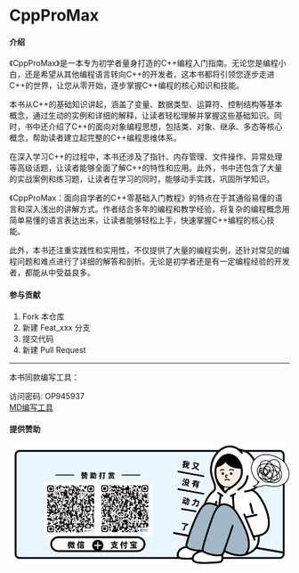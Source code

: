 # CppProMax

#### 介绍

《CppProMax》是一本专为初学者量身打造的C++编程入门指南。无论您是编程小白，还是希望从其他编程语言转向C++的开发者，这本书都将引领您逐步走进C++的世界，让您从零开始，逐步掌握C++编程的核心知识和技能。

本书从C++的基础知识讲起，涵盖了变量、数据类型、运算符、控制结构等基本概念，通过生动的实例和详细的解释，让读者轻松理解并掌握这些基础知识。同时，书中还介绍了C++的面向对象编程思想，包括类、对象、继承、多态等核心概念，帮助读者建立起完整的C++编程思维体系。

在深入学习C++的过程中，本书还涉及了指针、内存管理、文件操作、异常处理等高级话题，让读者能够全面了解C++的特性和应用。此外，书中还包含了大量的实战案例和练习题，让读者在学习的同时，能够动手实践，巩固所学知识。

《CppProMax：面向自学者的C++零基础入门教程》的特点在于其通俗易懂的语言和深入浅出的讲解方式。作者结合多年的编程和教学经验，将复杂的编程概念用简单易懂的语言表达出来，让读者能够轻松上手，快速掌握C++编程的核心技能。

此外，本书还注重实践性和实用性，不仅提供了大量的编程实例，还针对常见的编程问题和难点进行了详细的解答和剖析。无论是初学者还是有一定编程经验的开发者，都能从中受益良多。

#### 参与贡献

1.  Fork 本仓库
2.  新建 Feat_xxx 分支
3.  提交代码
4.  新建 Pull Request

---

本书同款编写工具：

访问密码: OP945937  
[MD编写工具](https://url56.ctfile.com/f/55496356-1055844836-7ba87b?p=OP945937)

#### 提供赞助
![赞助](./Sponsorship.png)
